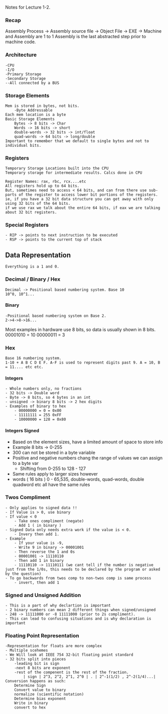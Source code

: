 Notes for Lecture 1-2.

### Recap
Assembly Process
	-> Assembly source file -> Object File -> EXE
	-> Machine and Assembly are 1 to 1
	Assembly is the last abstracted step prior to machine code.

### Architecture
	-CPU
	-I/O
	-Primary Storage
	-Secondary Storage
	--All connected by a BUS

### Storage Elements
	Mem is stored in bytes, not bits.
		-Byte Addressable
	Each mem location is a byte
	Basic Storage Elements
		Bytes -> 8 bits -> Char
		Words -> 16 bits -> short
		double-words -> 32 bits -> int/float
		quad-words -> 64 bits -> long/double
	Important to remember that we default to single bytes and not to    individual bits.


### Registers
	Temporary Storage Locations built into the CPU
	Temporary storage for intermediate results. Calcs done in CPU

	Register Names: rax, rbc, rcx....etc 
	All registers hold up to 64 bits.
	But, sometimes need to access < 64 bits, and can from there use sub-parts of the register to access lower bit portions of the registers.
	ie, if you have a 32 bit data structure you can get away with only using 32 bits of the 64 bits. 
	if we use rax we talk about the entire 64 bits, if eax we are talking about 32 bit registers.


### Special Registers
	- RIP -> points to next instruction to be executed
	- RSP -> points to the current top of stack


## Data Representation
	Everything is a 1 and 0.

### Decimal / Binary / Hex
	Decimal -> Positional based numbering system. Base 10
	10^0, 10^1...

#### Binary
	-Positional based numbering system on Base 2.
	2->4->8->16...

Most examples in hardware use 8 bits, so data is usually shown in 8 bits.
	00001010 = 10
	00000011  = 3

### Hex
	Base 16 numbering system. 
	1-10 + A B C D E F. A-F is used to represent digits past 9. A = 10, B = 11.... etc etc. 

#### Integers
	- Whole numbers only, no fractions
	- 32 bits -> Double word
	- Byte -> 8 bits, so 4 bytes in an int
	- unsigned -> binary 8 bits -> 2 hex digits
	- Examples of binary to hex
		- 00000000 = 0 = 0x00
		- 11111111 = 255 0xFF
		- 10000000 = 128 = 0x80

#### Integers Signed
- Based on the element sizes, have a limited amount of space to store info
- Example 8 bits -> 0-255
- 300 can not be stored in a byte variable
- Positive and negative numbers chang the range of values we can assign to a byte var
	- Shifting from 0-255 to 128 - 127
- Same rules apply to larger sizes however
- words ( 16 bits ) 0 - 65,535, double-words, quad-words, double quadword etc all have the same rules

### Twos Compliment
	- Only applies to signed data !!
	- If Value is > 0, use binary
	- If value < 0
		- Take ones compliment (negate)
		- Add 1 ( in binary )
	- Signed Data only needs extra work if the value is < 0.
		- Invery then add 1. 
	- Example
		- If your value is -9,
		- Write 9 in binary -> 00001001
		- Then reverse the 1 and 0s
		- 00001001 -> 11110110
		- Then add 1 in binary
		- 11110110 -> 11110111 (we cant tell if the number is negative just from the 1/0s, this needs to be declared by the program or asked by the question)
	- To go backwards from twos comp to non-twos comp is same process
		- invert, then add 1

### Signed and Unsigned Addition
	- This is a part of why declartion is important
	- 2 binary numbers can mean 2 different things when signed/unsigned
	- 248 -> 11111000 or -8 11111000 (prior to 2s compliment). 
	- This can lead to confusing situations and is why declaration is important

### Floating Point Representation
	-Representation for floats are more complex
	- Multiple scehemes 
	- We Will look at IEEE 754 32-bit floating point standard
	- 32 bits split into pieces
		-leading bit is sign
		-next 8 bits are exponent
		-rest of the compenent is the rest of the fraction. 
			| sign | 2^3, 2^2, 2^1, 2^0 | . | 2^-1(1/2) , 2^-2(1/4)...|
	Conversion happens as such:
		Determine Sign
		Convert value to binary
		normalize (scientific notation)
		Determine bias exponent
		Write in binary
		convert to hex
	
